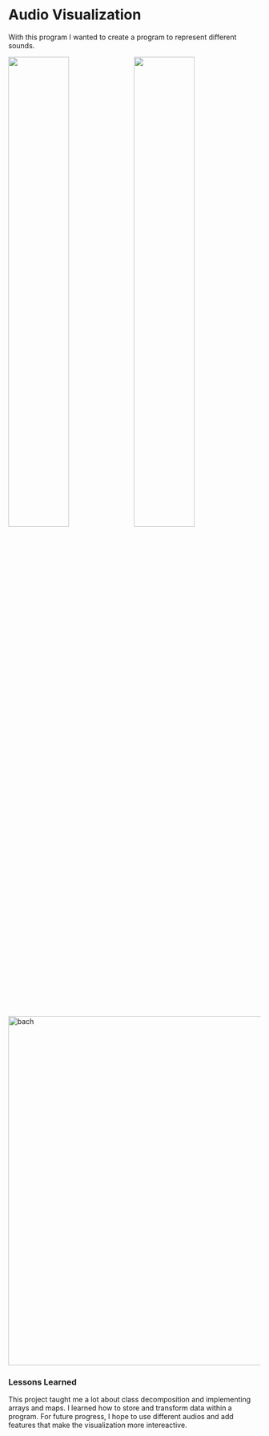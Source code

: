 # Audio Visualization

With this program I wanted to create a program to represent different sounds. 

<img src="doc/images/kondo.png" width="49%"> <img src="doc/images/bach.png" width="49%">
<img width="696" alt="bach" src="https://github.com/user-attachments/assets/5e974fca-d056-4c41-9f23-e5f3844c4f1e">


### Lessons Learned

This project taught me a lot about class decomposition and implementing arrays and maps. I learned how to store and transform data within a program. For future progress, I hope to use different audios and add features that make the visualization more intereactive.
